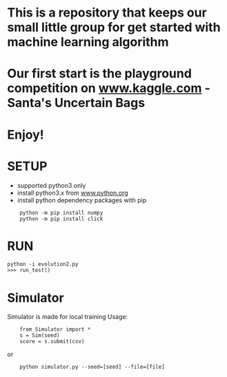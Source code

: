 # This is a repository that keeps our small little group for get started with machine learning algorithm
# Our first start is the playground competition on www.kaggle.com - Santa's Uncertain Bags
# Enjoy!

SETUP
=====
  - supported python3 only
  - install python3.x from www.python.org
  - install python dependency packages with pip
```
    python -m pip install numpy
    python -m pip install click
```

RUN
====
```
python -i evolution2.py
>>> run_test()
```

Simulator 
=========
Simulator is made for local training
Usage:
```
    from Simulator import *
    s = Sim(seed)
    score = s.submit(csv)

```
or
```
    python simulator.py --seed=[seed] --file=[file]
```

